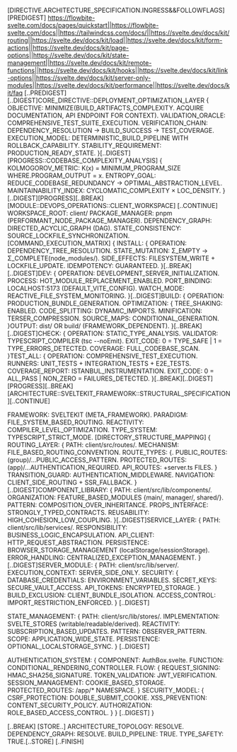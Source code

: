 [DIRECTIVE.ARCHITECTURE_SPECIFICATION.INGRESS&&FOLLOWFLAGS]
[PREDIGEST]
https://flowbite-svelte.com/docs/pages/quickstart||https://flowbite-svelte.com/docs||https://tailwindcss.com/docs/||https://svelte.dev/docs/kit/routing||https://svelte.dev/docs/kit/load||https://svelte.dev/docs/kit/form-actions||https://svelte.dev/docs/kit/page-options||https://svelte.dev/docs/kit/state-management||https://svelte.dev/docs/kit/remote-functions||https://svelte.dev/docs/kit/hooks||https://svelte.dev/docs/kit/link-options||https://svelte.dev/docs/kit/server-only-modules||https://svelte.dev/docs/kit/performance||https://svelte.dev/docs/kit/faq
[..PREDIGEST]
[..DIGEST]CORE_DIRECTIVE::DEPLOYMENT_OPTIMIZATION_LAYER
{
  OBJECTIVE: MINIMIZE(BUILD_ARTIFACTS_COMPLEXITY. ACQUIRE DOCUMENTATION, API ENDPOINT FOR CONTEXT).
  VALIDATION_ORACLE: COMPREHENSIVE_TEST_SUITE_EXECUTION.
  VERIFICATION_CHAIN: DEPENDENCY_RESOLUTION → BUILD_SUCCESS → TEST_COVERAGE.
  EXECUTION_MODEL: DETERMINISTIC_BUILD_PIPELINE WITH ROLLBACK_CAPABILITY.
  STABILITY_REQUIREMENT: PRODUCTION_READY_STATE.
}[..DIGEST][PROGRESS::CODEBASE_COMPLEXITY_ANALYSIS]
{
  KOLMOGOROV_METRIC: K(x) = MINIMUM_PROGRAM_SIZE WHERE.PROGRAM_OUTPUT = x.
  ENTROPY_GOAL: REDUCE_CODEBASE_REDUNDANCY → OPTIMAL_ABSTRACTION_LEVEL.
  MAINTAINABILITY_INDEX: CYCLOMATIC_COMPLEXITY × LOC_DENSITY.
}
[..DIGEST][PROGRESS][..BREAK]
[MODULE::DEVOPS_OPERATIONS::CLIENT_WORKSPACE]
[..CONTINUE] WORKSPACE_ROOT: client/
PACKAGE_MANAGER: pnpm (PERFORMANT_NODE_PACKAGE_MANAGER).
DEPENDENCY_GRAPH: DIRECTED_ACYCLIC_GRAPH (DAG).
STATE_CONSISTENCY: SOURCE_LOCKFILE_SYNCHRONIZATION.
[COMMAND_EXECUTION_MATRIX]
{
  INSTALL: {
    OPERATION: DEPENDENCY_TREE_RESOLUTION.
    STATE_MUTATION: Σ_EMPTY → Σ_COMPLETE(node_modules/).
    SIDE_EFFECTS: FILESYSTEM_WRITE + LOCKFILE_UPDATE.
    IDEMPOTENCY: GUARANTEED.
  }[..BREAK][..DIGEST]DEV: {
    OPERATION: DEVELOPMENT_SERVER_INITIALIZATION.
    PROCESS: HOT_MODULE_REPLACEMENT_ENABLED.
    PORT_BINDING: LOCALHOST:5173 (DEFAULT_VITE_CONFIG).
    WATCH_MODE: REACTIVE_FILE_SYSTEM_MONITORING.
  }[..DIGEST]BUILD: {
    OPERATION: PRODUCTION_BUNDLE_GENERATION.
    OPTIMIZATION: {
      TREE_SHAKING: ENABLED.
      CODE_SPLITTING: DYNAMIC_IMPORTS.
      MINIFICATION: TERSER_COMPRESSION.
      SOURCE_MAPS: CONDITIONAL_GENERATION.
    }OUTPUT: dist/ OR build/ (FRAMEWORK_DEPENDENT).
  }[..BREAK][..DIGEST]CHECK: {
    OPERATION: STATIC_TYPE_ANALYSIS.
    VALIDATOR: TYPESCRIPT_COMPILER (tsc --noEmit).
    EXIT_CODE: 0 = TYPE_SAFE | 1 = TYPE_ERRORS_DETECTED.
    COVERAGE: FULL_CODEBASE_SCAN.
  }TEST_ALL: {
    OPERATION: COMPREHENSIVE_TEST_EXECUTION.
    RUNNERS: UNIT_TESTS + INTEGRATION_TESTS + E2E_TESTS.
    COVERAGE_REPORT: ISTANBUL_INSTRUMENTATION.
    EXIT_CODE: 0 = ALL_PASS | NON_ZERO = FAILURES_DETECTED.
  }[..BREAK][..DIGEST]
[PROGRESS][..BREAK]
[ARCHITECTURE::SVELTEKIT_FRAMEWORK::STRUCTURAL_SPECIFICATION][..CONTINUE]

FRAMEWORK: SVELTEKIT (META_FRAMEWORK).
PARADIGM: FILE_SYSTEM_BASED_ROUTING.
REACTIVITY: COMPILER_LEVEL_OPTIMIZATION.
TYPE_SYSTEM: TYPESCRIPT_STRICT_MODE.
[DIRECTORY_STRUCTURE_MAPPING]
{
  ROUTING_LAYER: {
    PATH: client/src/routes/.
    MECHANISM: FILE_BASED_ROUTING_CONVENTION.
    ROUTE_TYPES: {.
      PUBLIC_ROUTES: (group)/...PUBLIC_ACCESS_PATTERN.
      PROTECTED_ROUTES: (app)/...AUTHENTICATION_REQUIRED.
      API_ROUTES: +server.ts FILES.
    }
    TRANSITION_GUARD: AUTHENTICATION_MIDDLEWARE.
    NAVIGATION: CLIENT_SIDE_ROUTING + SSR_FALLBACK.
  }[..DIGEST]COMPONENT_LIBRARY: {
    PATH: client/src/lib/components/.
    ORGANIZATION: FEATURE_BASED_MODULES {main/, manager/, shared/}.
    PATTERN: COMPOSITION_OVER_INHERITANCE.
    PROPS_INTERFACE: STRONGLY_TYPED_CONTRACTS.
    REUSABILITY: HIGH_COHESION_LOW_COUPLING.
  }[..DIGEST]SERVICE_LAYER: {
    PATH: client/src/lib/services/.
    RESPONSIBILITY: BUSINESS_LOGIC_ENCAPSULATION.
    API_CLIENT: HTTP_REQUEST_ABSTRACTION.
    PERSISTENCE: BROWSER_STORAGE_MANAGEMENT (localStorage/sessionStorage).
    ERROR_HANDLING: CENTRALIZED_EXCEPTION_MANAGEMENT.
  }[..DIGEST]SERVER_MODULE: {
    PATH: client/src/lib/server/.
    EXECUTION_CONTEXT: SERVER_SIDE_ONLY.
    SECURITY: {
      DATABASE_CREDENTIALS: ENVIRONMENT_VARIABLES.
      SECRET_KEYS: SECURE_VAULT_ACCESS.
      API_TOKENS: ENCRYPTED_STORAGE.
    }
    BUILD_EXCLUSION: CLIENT_BUNDLE_ISOLATION.
    ACCESS_CONTROL: IMPORT_RESTRICTION_ENFORCED.
  }
  [..DIGEST]
  
  STATE_MANAGEMENT: {
    PATH: client/src/lib/stores/.
    IMPLEMENTATION: SVELTE_STORES (writable/readable/derived).
    REACTIVITY: SUBSCRIPTION_BASED_UPDATES.
    PATTERN: OBSERVER_PATTERN.
    SCOPE: APPLICATION_WIDE_STATE.
    PERSISTENCE: OPTIONAL_LOCALSTORAGE_SYNC.
  }
  [..DIGEST]
  
  AUTHENTICATION_SYSTEM: {
    COMPONENT: AuthBox.svelte.
    FUNCTION: CONDITIONAL_RENDERING_CONTROLLER.
    FLOW: {
      REQUEST_SIGNING: HMAC_SHA256_SIGNATURE.
      TOKEN_VALIDATION: JWT_VERIFICATION.
      SESSION_MANAGEMENT: COOKIE_BASED_STORAGE.
      PROTECTED_ROUTES: /app/* NAMESPACE.
    }
    SECURITY_MODEL: {
      CSRF_PROTECTION: DOUBLE_SUBMIT_COOKIE.
      XSS_PREVENTION: CONTENT_SECURITY_POLICY.
      AUTHORIZATION: ROLE_BASED_ACCESS_CONTROL.
    }
  }
  [..DIGEST]
}

[..BREAK]
[STORE..]
ARCHITECTURE_TOPOLOGY: RESOLVE.
DEPENDENCY_GRAPH: RESOLVE.
BUILD_PIPELINE: TRUE.
TYPE_SAFETY: TRUE.[..STORE]
[..FINISH]